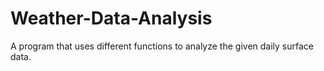 # Weather-Data-Analysis
A program that uses different functions to analyze the given daily surface data.

